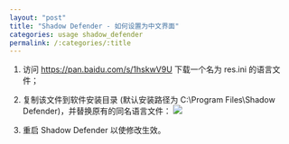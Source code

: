 ```yaml
---
layout: "post"
title: "Shadow Defender - 如何设置为中文界面"
categories: usage shadow_defender
permalink: /:categories/:title
---
```


1. 访问 https://pan.baidu.com/s/1hskwV9U 下载一个名为 res.ini 的语言文件；
2. 复制该文件到软件安装目录 (默认安装路径为 C:\Program Files\Shadow Defender)，并替换原有的同名语言文件：
	![](https://i.imgur.com/7aaTEGR.png)

3. 重启 Shadow Defender 以使修改生效。
